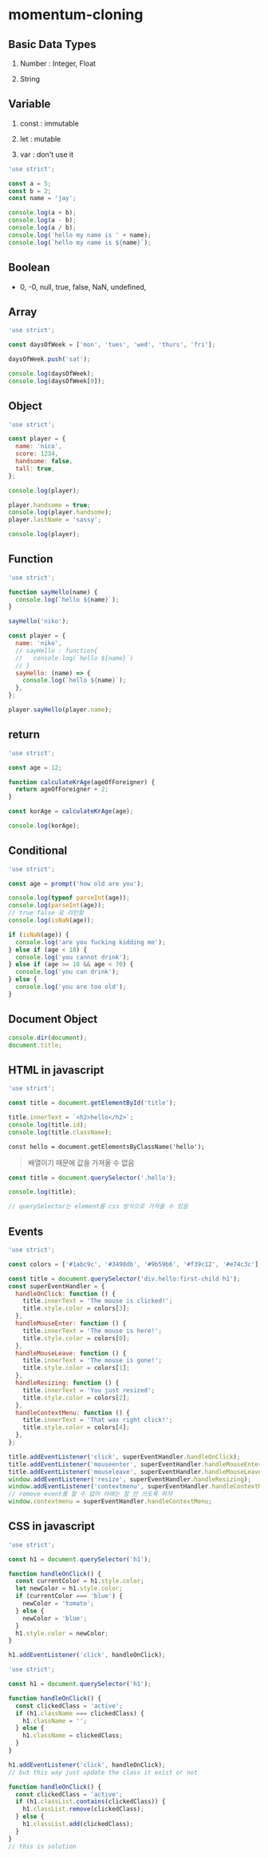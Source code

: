 # momentum-cloning

## Basic Data Types

1. Number : Integer, Float

2. String

## Variable

1. const : immutable

2. let : mutable

3. var : don't use it

```javascript
'use strict';

const a = 5;
const b = 2;
const name = 'jay';

console.log(a + b);
console.log(a - b);
console.log(a / b);
console.log('hello my name is ' + name);
console.log(`hello my name is ${name}`);
```

## Boolean

- 0, -0, null, true, false, NaN, undefined,

## Array

```javascript
'use strict';

const daysOfWeek = ['mon', 'tues', 'wed', 'thurs', 'fri'];

daysOfWeek.push('sat');

console.log(daysOfWeek);
console.log(daysOfWeek[0]);
```

## Object

```javascript
'use strict';

const player = {
  name: 'nico',
  score: 1234,
  handsome: false,
  tall: true,
};

console.log(player);

player.handsome = true;
console.log(player.handsome);
player.lastName = 'sassy';

console.log(player);
```

## Function

```javascript
'use strict';

function sayHello(name) {
  console.log(`hello ${name}`);
}

sayHello('niko');
```

```javascript
const player = {
  name: 'niko',
  // sayHello : function{
  //   console.log(`hello ${name}`)
  // }
  sayHello: (name) => {
    console.log(`hello ${name}`);
  },
};

player.sayHello(player.name);
```

## return

```javascript
'use strict';

const age = 12;

function calculateKrAge(ageOfForeigner) {
  return ageOfForeigner + 2;
}

const korAge = calculateKrAge(age);

console.log(korAge);
```

## Conditional

```javascript
'use strict';

const age = prompt('how old are you');

console.log(typeof parseInt(age));
console.log(parseInt(age));
// true false 로 리턴함
console.log(isNaN(age));
```

```javascript
if (isNaN(age)) {
  console.log('are you fucking kidding me');
} else if (age < 18) {
  console.log('you cannot drink');
} else if (age >= 18 && age < 70) {
  console.log('you can drink');
} else {
  console.log('you are too old');
}
```

## Document Object

```javascript
console.dir(document);
document.title;
```

## HTML in javascript

```javascript
'use strict';

const title = document.getElementById('title');

title.innerText = `<h2>hello</h2>`;
console.log(title.id);
console.log(title.className);
```

`const hello = document.getElementsByClassName('hello');`

> 배열이기 때문에 값을 가져올 수 없음

```javascript
const title = document.querySelector('.hello');

console.log(title);

// querySelector는 element를 css 방식으로 가져올 수 있음
```

## Events

```javascript
'use strict';

const colors = ['#1abc9c', '#3498db', '#9b59b6', '#f39c12', '#e74c3c'];

const title = document.querySelector('div.hello:first-child h1');
const superEventHandler = {
  handleOnClick: function () {
    title.innerText = 'The mouse is clicked!';
    title.style.color = colors[3];
  },
  handleMouseEnter: function () {
    title.innerText = 'The mouse is here!';
    title.style.color = colors[0];
  },
  handleMouseLeave: function () {
    title.innerText = 'The mouse is gone!';
    title.style.color = colors[1];
  },
  handleResizing: function () {
    title.innerText = 'You just resized';
    title.style.color = colors[2];
  },
  handleContextMenu: function () {
    title.innerText = 'That was right click!';
    title.style.color = colors[4];
  },
};

title.addEventListener('click', superEventHandler.handleOnClick);
title.addEventListener('mouseenter', superEventHandler.handleMouseEnter);
title.addEventListener('mouseleave', superEventHandler.handleMouseLeave);
window.addEventListener('resize', superEventHandler.handleResizing);
window.addEventListener('contextmenu', superEventHandler.handleContextMenu);
// remove event를 할 수 없어 아래는 잘 안 쓰도록 하자
window.contextmenu = superEventHandler.handleContextMenu;
```

## CSS in javascript

```javascript
'use strict';

const h1 = document.querySelector('h1');

function handleOnClick() {
  const currentColor = h1.style.color;
  let newColor = h1.style.color;
  if (currentColor === 'blue') {
    newColor = 'tomato';
  } else {
    newColor = 'blue';
  }
  h1.style.color = newColor;
}

h1.addEventListener('click', handleOnClick);
```

```javascript
'use strict';

const h1 = document.querySelector('h1');

function handleOnClick() {
  const clickedClass = 'active';
  if (h1.className === clickedClass) {
    h1.className = '';
  } else {
    h1.className = clickedClass;
  }
}

h1.addEventListener('click', handleOnClick);
// but this way just update the class it exist or not
```

```javascript
function handleOnClick() {
  const clickedClass = 'active';
  if (h1.classList.contains(clickedClass)) {
    h1.classList.remove(clickedClass);
  } else {
    h1.classList.add(clickedClass);
  }
}
// this is solution
```
